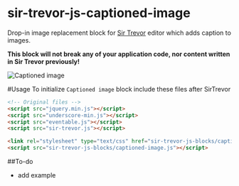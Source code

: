 sir-trevor-js-captioned-image
=============================

Drop-in image replacement block for [Sir Trevor](https://github.com/madebymany/sir-trevor-js) editor which adds caption to images.  

**This block will not break any of your application code, nor content written in Sir Trevor previously!**

![Captioned image](http://github.andrejbadin.com/sir-trevor-js-custom-blocks/sir-trevor-js-captioned-image.jpg)

#Usage
To initialize `Captioned image` block include these files after SirTrevor
```html
<!-- Original files -->
<script src="jquery.min.js"></script>
<script src="underscore-min.js"></script>
<script src="eventable.js"></script>
<script src="sir-trevor.js"></script>

<link rel="stylesheet" type="text/css" href="sir-trevor-js-blocks/captioned-image.css"/>
<script src="sir-trevor-js-blocks/captioned-image.js"></script>
```

##To-do
- add example
